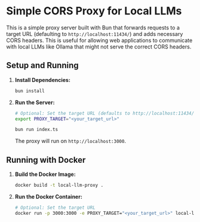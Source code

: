 # Simple CORS Proxy for Local LLMs

This is a simple proxy server built with Bun that forwards requests to a target URL (defaulting to `http://localhost:11434/`) and adds necessary CORS headers. This is useful for allowing web applications to communicate with local LLMs like Ollama that might not serve the correct CORS headers.

## Setup and Running

1. **Install Dependencies:**

    ```bash
    bun install
    ```

2. **Run the Server:**

    ```bash
    # Optional: Set the target URL (defaults to http://localhost:11434/)
    export PROXY_TARGET="<your_target_url>" 
    
    bun run index.ts
    ```

    The proxy will run on `http://localhost:3000`.

## Running with Docker

1. **Build the Docker Image:**

    ```bash
    docker build -t local-llm-proxy .
    ```

2. **Run the Docker Container:**

    ```bash
    # Optional: Set the target URL
    docker run -p 3000:3000 -e PROXY_TARGET="<your_target_url>" local-llm-proxy
    ```
